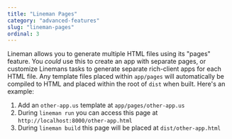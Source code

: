 ```yaml
---
title: "Lineman Pages"
category: "advanced-features"
slug: "lineman-pages"
ordinal: 3
---
```


Lineman allows you to generate multiple HTML files using its "pages" feature. You _could_ use this to create an app with separate pages, or customize Linemans tasks to generate separate rich-client apps for each HTML file. Any template files placed within `app/pages` will automatically be compiled to HTML and placed within the root of `dist` when built. Here's an example:

1. Add an `other-app.us` template at `app/pages/other-app.us`
2. During `lineman run` you can access this page at `http://localhost:8000/other-app.html`
3. During `lineman build` this page will be placed at `dist/other-app.html`
